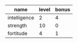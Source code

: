 | name         | level | bonus |
| ------------ | ----- | ----- |
| intelligence | 2     | 4     |
| strength     | 10    | 0     |
| fortitude    | 4     | 1     |
